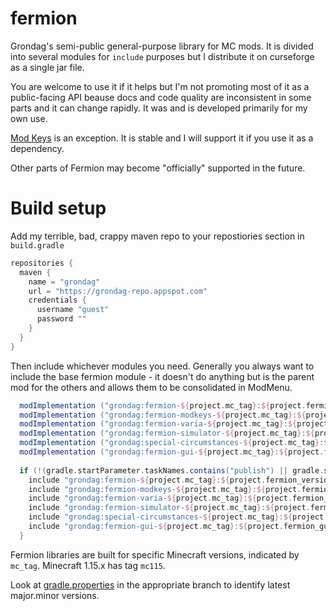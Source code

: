 # fermion
Grondag's semi-public general-purpose library for MC mods.  It is divided into several modules for `include` purposes but I distribute it on curseforge as a single jar file. 

You are welcome to use it if it helps but I'm not promoting most of it as a public-facing API beause docs and code quality are inconsistent in some parts and it can change rapidly.  It was and is developed primarily for my own use. 

[Mod Keys](https://github.com/grondag/fermion/wiki/Fermion-Modifier-Keys) is an exception. It is stable and I will support it if you use it as a dependency.

Other parts of Fermion may become "officially" supported in the future. 


# Build setup

Add my terrible, bad, crappy maven repo to your repostiories section in `build.gradle`

```gradle
repositories {
  maven {
    name = "grondag"
    url = "https://grondag-repo.appspot.com"
    credentials {
      username "guest"
      password ""
    }
  }
}
```

Then include whichever modules you need.  Generally you always want to include the base fermion module - it doesn't do anything but is the parent mod for the others and allows them to be consolidated in ModMenu.

```gradle
  modImplementation ("grondag:fermion-${project.mc_tag}:${project.fermion_version}.+") { transitive = false }
  modImplementation ("grondag:fermion-modkeys-${project.mc_tag}:${project.fermion_modkeys_version}.+") { transitive = false }
  modImplementation ("grondag:fermion-varia-${project.mc_tag}:${project.fermion_varia_version}.+") { transitive = false }
  modImplementation ("grondag:fermion-simulator-${project.mc_tag}:${project.fermion_simulator_version}.+") { transitive = false }
  modImplementation ("grondag:special-circumstances-${project.mc_tag}:${project.special_circumstances_version}.+") { transitive = false }
  modImplementation ("grondag:fermion-gui-${project.mc_tag}:${project.fermion_gui_version}.+") { transitive = false }
  
  if (!(gradle.startParameter.taskNames.contains("publish") || gradle.startParameter.taskNames.contains("publishToMavenLocal"))) {
    include "grondag:fermion-${project.mc_tag}:${project.fermion_version}.+"
    include "grondag:fermion-modkeys-${project.mc_tag}:${project.fermion_modkeys_version}.+"
    include "grondag:fermion-varia-${project.mc_tag}:${project.fermion_varia_version}.+"
    include "grondag:fermion-simulator-${project.mc_tag}:${project.fermion_simulator_version}.+"
    include "grondag:special-circumstances-${project.mc_tag}:${project.special_circumstances_version}.+"
    include "grondag:fermion-gui-${project.mc_tag}:${project.fermion_gui_version}.+"
  }
```

Fermion libraries are built for specific Minecraft versions, indicated by `mc_tag`. Minecraft 1.15.x has tag `mc115`. 

Look at [gradle.properties](https://github.com/grondag/fermion/blob/master/gradle.properties) in the appropriate branch to identify latest major.minor versions.
